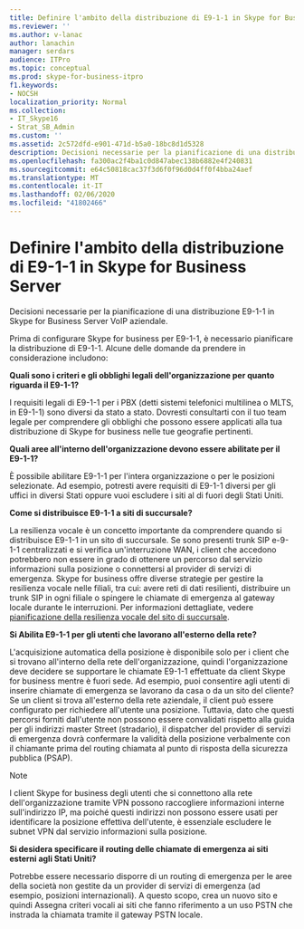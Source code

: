 ```yaml
---
title: Definire l'ambito della distribuzione di E9-1-1 in Skype for Business Server
ms.reviewer: ''
ms.author: v-lanac
author: lanachin
manager: serdars
audience: ITPro
ms.topic: conceptual
ms.prod: skype-for-business-itpro
f1.keywords:
- NOCSH
localization_priority: Normal
ms.collection:
- IT_Skype16
- Strat_SB_Admin
ms.custom: ''
ms.assetid: 2c572dfd-e901-471d-b5a0-18bc8d1d5328
description: Decisioni necessarie per la pianificazione di una distribuzione E9-1-1 in Skype for Business Server VoIP aziendale.
ms.openlocfilehash: fa300ac2f4ba1c0d847abec138b6882e4f240831
ms.sourcegitcommit: e64c50818cac37f3d6f0f96d0d4ff0f4bba24aef
ms.translationtype: MT
ms.contentlocale: it-IT
ms.lasthandoff: 02/06/2020
ms.locfileid: "41802466"
---
```

# <a name="define-the-scope-of-the-e9-1-1-deployment-in-skype-for-business-server"></a>Definire l'ambito della distribuzione di E9-1-1 in Skype for Business Server

Decisioni necessarie per la pianificazione di una distribuzione E9-1-1 in Skype for Business Server VoIP aziendale.

Prima di configurare Skype for business per E9-1-1, è necessario pianificare la distribuzione di E9-1-1. Alcune delle domande da prendere in considerazione includono:

 **Quali sono i criteri e gli obblighi legali dell'organizzazione per quanto riguarda il E9-1-1?**

 I requisiti legali di E9-1-1 per i PBX (detti sistemi telefonici multilinea o MLTS, in E9-1-1) sono diversi da stato a stato. Dovresti consultarti con il tuo team legale per comprendere gli obblighi che possono essere applicati alla tua distribuzione di Skype for business nelle tue geografie pertinenti.

 **Quali aree all'interno dell'organizzazione devono essere abilitate per il E9-1-1?**

 È possibile abilitare E9-1-1 per l'intera organizzazione o per le posizioni selezionate. Ad esempio, potresti avere requisiti di E9-1-1 diversi per gli uffici in diversi Stati oppure vuoi escludere i siti al di fuori degli Stati Uniti.

 **Come si distribuisce E9-1-1 a siti di succursale?**

 La resilienza vocale è un concetto importante da comprendere quando si distribuisce E9-1-1 in un sito di succursale. Se sono presenti trunk SIP e-9-1-1 centralizzati e si verifica un'interruzione WAN, i client che accedono potrebbero non essere in grado di ottenere un percorso dal servizio informazioni sulla posizione o connettersi al provider di servizi di emergenza. Skype for business offre diverse strategie per gestire la resilienza vocale nelle filiali, tra cui: avere reti di dati resilienti, distribuire un trunk SIP in ogni filiale o spingere le chiamate di emergenza al gateway locale durante le interruzioni. Per informazioni dettagliate, vedere [pianificazione della resilienza vocale del sito di succursale](https://technet.microsoft.com/library/67713f57-3ded-4127-ac37-57d8099bf384.aspx).

 **Si Abilita E9-1-1 per gli utenti che lavorano all'esterno della rete?**

 L'acquisizione automatica della posizione è disponibile solo per i client che si trovano all'interno della rete dell'organizzazione, quindi l'organizzazione deve decidere se supportare le chiamate E9-1-1 effettuate da client Skype for business mentre è fuori sede. Ad esempio, puoi consentire agli utenti di inserire chiamate di emergenza se lavorano da casa o da un sito del cliente? Se un client si trova all'esterno della rete aziendale, il client può essere configurato per richiedere all'utente una posizione. Tuttavia, dato che questi percorsi forniti dall'utente non possono essere convalidati rispetto alla guida per gli indirizzi master Street (stradario), il dispatcher del provider di servizi di emergenza dovrà confermare la validità della posizione verbalmente con il chiamante prima del routing chiamata al punto di risposta della sicurezza pubblica (PSAP).

> [!NOTE]
> I client Skype for business degli utenti che si connettono alla rete dell'organizzazione tramite VPN possono raccogliere informazioni interne sull'indirizzo IP, ma poiché questi indirizzi non possono essere usati per identificare la posizione effettiva dell'utente, è essenziale escludere le subnet VPN dal servizio informazioni sulla posizione.

 **Si desidera specificare il routing delle chiamate di emergenza ai siti esterni agli Stati Uniti?**

 Potrebbe essere necessario disporre di un routing di emergenza per le aree della società non gestite da un provider di servizi di emergenza (ad esempio, posizioni internazionali). A questo scopo, crea un nuovo sito e quindi Assegna criteri vocali ai siti che fanno riferimento a un uso PSTN che instrada la chiamata tramite il gateway PSTN locale.


